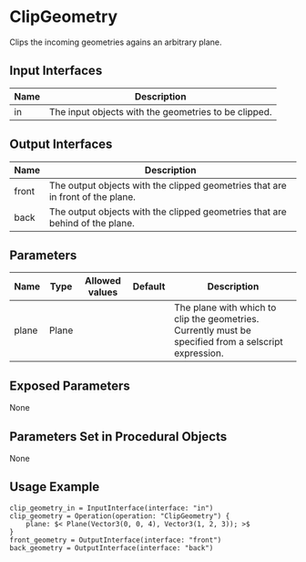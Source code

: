 # ClipGeometry

Clips the incoming geometries agains an arbitrary plane.

## Input Interfaces

| Name | Description                                          |
|------|------------------------------------------------------|
| in   | The input objects with the geometries to be clipped. |

## Output Interfaces

| Name  | Description                                                                    |
|-------|--------------------------------------------------------------------------------|
| front | The output objects with the clipped geometries that are in front of the plane. |
| back  | The output objects with the clipped geometries that are behind of the plane.   |

## Parameters


| Name  | Type  | Allowed values | Default | Description                                                                                           |
|-------|-------|----------------|---------|-------------------------------------------------------------------------------------------------------|
| plane | Plane |                |         | The plane with which to clip the geometries. Currently must be specified from a selscript expression. |

## Exposed Parameters

None

## Parameters Set in Procedural Objects

None

## Usage Example

```
clip_geometry_in = InputInterface(interface: "in")
clip_geometry = Operation(operation: "ClipGeometry") {
    plane: $< Plane(Vector3(0, 0, 4), Vector3(1, 2, 3)); >$
}
front_geometry = OutputInterface(interface: "front")
back_geometry = OutputInterface(interface: "back")

```

